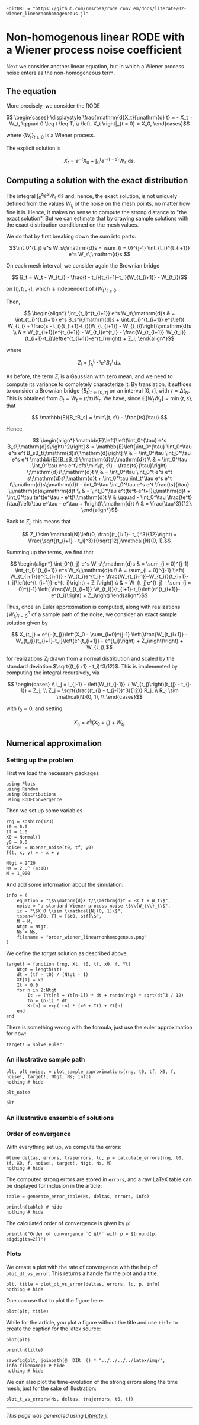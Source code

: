 ```@meta
EditURL = "https://github.com/rmsrosa/rode_conv_em/docs/literate/02-wiener_linearnonhomogeneous.jl"
```

# Non-homogenous linear RODE with a Wiener process noise coefficient

Next we consider another linear equation, but in which a Wiener process noise enters as the non-homogeneous term.

## The equation

More precisely, we consider the RODE
```math
  \begin{cases}
    \displaystyle \frac{\mathrm{d}X_t}{\mathrm{d} t} = - X_t + W_t, \qquad 0 \leq t \leq T, \\
  \left. X_t \right|_{t = 0} = X_0,
  \end{cases}
```
where $\{W_t\}_{t\geq 0}$ is a Wiener process.

The explicit solution is
```math
  X_t = e^{-t}X_0 + \int_0^t e^{-(t-s)}W_s\;\mathrm{d}s.
```

## Computing a solution with the exact distribution

The integral $\int_0^{t_j} e^s W_s\;\mathrm{d}s$ and, hence, the exact solution, is not uniquely defined from the values $W_{t_j}$ of the noise on the mesh points, no matter how fine it is. Hence, it makes no sense to compute the strong distance to "the exact solution". But we can estimate that by drawing sample solutions with the exact distribution conditioned on the mesh values.

We do that by first breaking down the sum into parts:
```math
\int_0^{t_j} e^s W_s\;\mathrm{d}s = \sum_{i = 0}^{j-1} \int_{t_i}^{t_{i+1}} e^s W_s\;\mathrm{d}s.
```

On each mesh interval, we consider again the Brownian bridge
```math
  B_t = W_t - W_{t_i} - \frac{t - t_i}{t_{i+1}-t_i}(W_{t_{i+1}} - W_{t_i})
```
on $[t_i, t_{i+1}]$, which is independent of $\{W_t\}_{t\geq 0}$.

Then,
```math
  \begin{align*}
      \int_{t_i}^{t_{i+1}} e^s W_s\;\mathrm{d}s & = \int_{t_i}^{t_{i+1}} e^s B_s^i\;\mathrm{d}s + \int_{t_i}^{t_{i+1}} e^s\left( W_{t_i} + \frac{s - t_i}{t_{i+1}-t_i}(W_{t_{i+1}} - W_{t_i})\right)\;\mathrm{d}s \\
      & = W_{t_{i+1}}e^{t_{i+1}} - W_{t_i}e^{t_i} - \frac{W_{t_{i+1}}-W_{t_i}}{t_{i+1}-t_i}\left(e^{t_{i+1}}-e^{t_i}\right) + Z_i,
  \end{align*}
```
where
```math
    Z_i = \int_{t_i}^{t_{i+1}} e^s B_s^i\;\mathrm{d}s.
```

As before, the term $Z_i$ is a Gaussian with zero mean, and we need to compute its variance to completely characterize it. By translation, it suffices to consider a Brownian bridge $\{B_t\}_{t\in [0, \tau]}$ on an interval $[0, \tau]$, with $\tau = \Delta t_N$. This is obtained from $B_t = W_t - (t/\tau)W_\tau$. We have, since $\mathbb{E}[W_tW_s] = \min\{t, s\}$, that
```math
   \mathbb{E}[B_tB_s] = \min\{t, s\} - \frac{ts}{\tau}.
```
Hence,
```math
      \begin{align*}
      \mathbb{E}\left[\left(\int_0^{\tau} e^s B_s\;\mathrm{d}s\right)^2\right] & = \mathbb{E}\left[\int_0^{\tau} \int_0^\tau e^s e^t B_sB_t\;\mathrm{d}s\;\mathrm{d}\right] \\
      & = \int_0^\tau \int_0^\tau e^s e^t \mathbb{E}[B_sB_t] \;\mathrm{d}s\;\mathrm{d}t \\
      & = \int_0^\tau \int_0^\tau e^s e^t\left(\min\{t, s\} - \frac{ts}{\tau}\right) \;\mathrm{d}s\;\mathrm{d}t \\
      & = \int_0^\tau \int_0^t e^s e^t s\;\mathrm{d}s\;\mathrm{d}t + \int_0^\tau \int_t^\tau e^s e^t t\;\mathrm{d}s\;\mathrm{d}t - \int_0^\tau \int_0^\tau e^s e^t \frac{ts}{\tau} \;\mathrm{d}s\;\mathrm{d}t \\
      & = \int_0^\tau e^t(te^t-e^t+1)\;\mathrm{d}t + \int_0^\tau te^t(e^\tau - e^t)\;\mathrm{d}t \\
      & \qquad - \int_0^\tau \frac{te^t}{\tau}\left(\tau e^\tau - e^\tau + 1\right)\;\mathrm{d}t \\
      & = \frac{\tau^3}{12}.
  \end{align*}
```

Back to $Z_i$, this means that
```math
     Z_i \sim \mathcal{N}\left(0, \frac{(t_{i+1}- t_i)^3}{12}\right) = \frac{\sqrt{(t_{i+1} - t_i)^3}}{\sqrt{12}}\mathcal{N}(0, 1).
```

Summing up the terms, we find that
```math
  \begin{align*}
      \int_0^{t_j} e^s W_s\;\mathrm{d}s & = \sum_{i = 0}^{j-1} \int_{t_i}^{t_{i+1}} e^s W_s\;\mathrm{d}s \\
      & = \sum_{i = 0}^{j-1} \left( W_{t_{i+1}}e^{t_{i+1}} - W_{t_i}e^{t_i} - \frac{W_{t_{i+1}}-W_{t_i}}{t_{i+1}-t_i}\left(e^{t_{i+1}}-e^{t_i}\right) + Z_i\right) \\
      & = W_{t_j}e^{t_j} - \sum_{i = 0}^{j-1} \left( \frac{W_{t_{i+1}}-W_{t_i}}{t_{i+1}-t_i}\left(e^{t_{i+1}}-e^{t_i}\right) + Z_i\right)
  \end{align*}
```

Thus, once an Euler approximation is computed, along with realizations $\{W_{t_i}\}_{i=0}^n$ of a sample path of the noise, we consider an exact sample solution given by
```math
  X_{t_j} = e^{-{t_j}}\left(X_0 - \sum_{i=0}^{j-1} \left(\frac{W_{t_{i+1}} - W_{t_i}}{t_{i+1}-t_i}\left(e^{t_{i+1}} - e^{t_i}\right) + Z_i\right)\right) + W_{t_j},
```
for realizations $Z_i$ drawn from a normal distribution and scaled by the standard deviation $\sqrt{(t_{i+1} - t_i)^3/12}$. This is implemented by computing the integral recursively, via
```math
    \begin{cases} \\
        I_j = I_{j-1} - \left(W_{t_{j-1}} + W_{t_j}\right)(t_{j} - t_{j-1}) + Z_j, \\
        Z_j = \sqrt{\frac{(t_{j} - t_{j-1})^3}{12}} R_j, \\
        R_j \sim \mathcal{N}(0, 1), \\
    \end{cases}
```
with $I_0 = 0$, and setting
```math
  X_{t_j} = e^{t_j}\left(X_0 + I_j\right) + W_{t_j}.
```

## Numerical approximation

### Setting up the problem

First we load the necessary packages

````@example 02-wiener_linearnonhomogeneous
using Plots
using Random
using Distributions
using RODEConvergence
````

Then we set up some variables

````@example 02-wiener_linearnonhomogeneous
rng = Xoshiro(123)
t0 = 0.0
tf = 1.0
X0 = Normal()
y0 = 0.0
noise! = Wiener_noise(t0, tf, y0)
f(t, x, y) = - x + y

Ntgt = 2^20
Ns = 2 .^ (4:10)
M = 1_000
````

And add some information about the simulation:

````@example 02-wiener_linearnonhomogeneous
info = (
    equation = "\$\\mathrm{d}X_t/\\mathrm{d}t = -X_t + W_t\$",
    noise = "a standard Wiener process noise \$\\{W_t\\}_t\$",
    ic = "\$X_0 \\sim \\mathcal{N}(0, 1)\$",
    tspan="\$[0, T] = [$t0, $tf]\$",
    M = M,
    Ntgt = Ntgt,
    Ns = Ns,
    filename = "order_wiener_linearnonhomogenous.png"
)
````

We define the *target* solution as described above.

````@example 02-wiener_linearnonhomogeneous
target! = function (rng, Xt, t0, tf, x0, f, Yt)
    Ntgt = length(Yt)
    dt = (tf - t0) / (Ntgt - 1)
    Xt[1] = x0
    It = 0.0
    for n in 2:Ntgt
        It -= (Yt[n] + Yt[n-1]) * dt + randn(rng) * sqrt(dt^3 / 12)
        tn = (n-1) * dt
        Xt[n] = exp(-tn) * (x0 + It) + Yt[n]
    end
end
````

There is something wrong with the formula, just use the euler approximation for now:

````@example 02-wiener_linearnonhomogeneous
target! = solve_euler!
````

### An illustrative sample path

````@example 02-wiener_linearnonhomogeneous
plt, plt_noise, = plot_sample_approximations(rng, t0, tf, X0, f, noise!, target!, Ntgt, Ns; info)
nothing # hide
````

````@example 02-wiener_linearnonhomogeneous
plt_noise
````

````@example 02-wiener_linearnonhomogeneous
plt
````

### An illustrative ensemble of solutions

### Order of convergence

With everything set up, we compute the errors:

````@example 02-wiener_linearnonhomogeneous
@time deltas, errors, trajerrors, lc, p = calculate_errors(rng, t0, tf, X0, f, noise!, target!, Ntgt, Ns, M)
nothing # hide
````

The computed strong errors are stored in `errors`, and a raw LaTeX table can be displayed for inclusion in the article:

````@example 02-wiener_linearnonhomogeneous
table = generate_error_table(Ns, deltas, errors, info)

println(table) # hide
nothing # hide
````

The calculated order of convergence is given by `p`:

````@example 02-wiener_linearnonhomogeneous
println("Order of convergence `C Δtᵖ` with p = $(round(p, sigdigits=2))")
````

### Plots

We create a plot with the rate of convergence with the help of `plot_dt_vs_error`. This returns a handle for the plot and a title.

````@example 02-wiener_linearnonhomogeneous
plt, title = plot_dt_vs_error(deltas, errors, lc, p, info)
nothing # hide
````

One can use that to plot the figure here:

````@example 02-wiener_linearnonhomogeneous
plot(plt; title)
````

While for the article, you plot a figure without the title and use `title` to create the caption for the latex source:

````@example 02-wiener_linearnonhomogeneous
plot(plt)

println(title)
````

````@example 02-wiener_linearnonhomogeneous
savefig(plt, joinpath(@__DIR__() * "../../../../latex/img/", info.filename)) # hide
nothing # hide
````

We can also plot the time-evolution of the strong errors along the time mesh, just for the sake of illustration:

````@example 02-wiener_linearnonhomogeneous
plot_t_vs_errors(Ns, deltas, trajerrors, t0, tf)
````

---

*This page was generated using [Literate.jl](https://github.com/fredrikekre/Literate.jl).*

